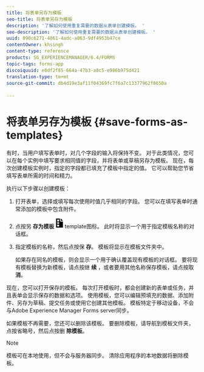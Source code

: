 ```yaml
---
title: 将表单另存为模板
seo-title: 将表单另存为模板
description: '了解如何使用重复需要的数据从表单创建模板。 '
seo-description: '了解如何使用重复需要的数据从表单创建模板。 '
uuid: 090c6271-4061-4adc-a063-9df4953b47ce
contentOwner: khsingh
content-type: reference
products: SG_EXPERIENCEMANAGER/6.4/FORMS
topic-tags: forms-app
discoiquuid: e0df2f85-664a-47b3-a8c5-e986b975d421
translation-type: tm+mt
source-git-commit: db4d19e3af11f04369fc7f6a7c13377962f0650a

---
```



# 将表单另存为模板 {#save-forms-as-templates}

有时，当用户填写表单时，对几个字段的输入将保持不变。 对于此类情况，您可以在每个实例中填写要求相同值的字段，并将表单或草稿另存为模板。 现在，每次创建模板实例时，指定的字段都已填充了模板中指定的值。 它可以帮助您节省填写表单所需的时间和精力。

执行以下步骤以创建模板：

1. 打开表单，选择或填写每次使用时值几乎相同的字段。 您可以在填写表单时通常添加的模板中包含附件。
1. 点按另 **存为模板**![save_as_](assets/save_as_template.png)template图标。 此时将显示一个用于指定模板名称的对话框。
1. 指定模板的名称，然后点按保 **存**。 模板将显示在模板文件夹中。

   如果存在同名的模板，则会显示一个用于确认覆盖现有模板的对话框。 要将现有模板替换为新模板，请点按继 **续** ，或者要用其他名称保存模板，请点按取 **消**。

现在，您可以打开保存的模板。 每次打开模板时，都会创建新的表单或任务，并且表单会显示保存的数据和选项。 使用模板，您可以编辑预填充的数据、添加附件、另存为草稿、提交任务或使用它创建其他模板。 模板特定于移动设备，不会与Adobe Experience Manager Forms server同步。

如果模板不再需要，您还可以删除该模板。 要删除模板，请导航到模板文件夹，点按省略号，然后点按删 **除模板**。

>[!NOTE]
>
>模板可在本地使用，但不会与服务器同步。 清除应用程序的本地数据将删除模板。


